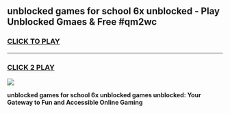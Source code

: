 
## unblocked games for school 6x unblocked - Play Unblocked Gmaes & Free #qm2wc
<h3>
<a href="https://premium.freeplayer.one?title=unblocked_games_for_school_6x_unblocked&ref=03M">CLICK TO PLAY</a></h3>
<hr>

<h3>
<a href="https://premium.freeplayer.one?title=unblocked_games_for_school_6x_unblocked&ref=03M">CLICK 2 PLAY</a>
  
</h3>

<a href="https://premium.freeplayer.one?title=unblocked_games_for_school_6x_unblocked&ref=03M"><img src="https://clearcache.store/games.png"></a>


**unblocked games for school 6x unblocked games unblocked: Your Gateway to Fun and Accessible Online Gaming**
